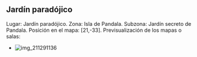 ## Jardín paradójico
Lugar: Jardín paradójico.
Zona: Isla de Pandala.
Subzona: Jardín secreto de Pandala.
Posición en el mapa: [21,-33].
Previsualización de los mapas o salas:
- ![img_211291136](https://media.discordapp.net/attachments/1115311447145193482/1115350155181432992/211291136.jpg)